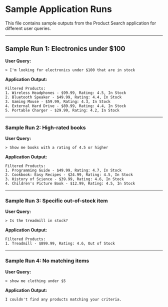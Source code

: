 # Sample Application Runs

This file contains sample outputs from the Product Search application for different user queries.

---

## Sample Run 1: Electronics under $100

**User Query:**

```text
> I'm looking for electronics under $100 that are in stock
```

**Application Output:**

```text
Filtered Products:
1. Wireless Headphones - $99.99, Rating: 4.5, In Stock
2. Bluetooth Speaker - $49.99, Rating: 4.4, In Stock
3. Gaming Mouse - $59.99, Rating: 4.3, In Stock
4. External Hard Drive - $89.99, Rating: 4.4, In Stock
5. Portable Charger - $29.99, Rating: 4.2, In Stock
```

---

### Sample Run 2: High-rated books

**User Query:**

```text
> Show me books with a rating of 4.5 or higher
```

**Application Output:**

```text
Filtered Products:
1. Programming Guide - $49.99, Rating: 4.7, In Stock
2. Cookbook: Easy Recipes - $24.99, Rating: 4.5, In Stock
3. History of Science - $39.99, Rating: 4.6, In Stock
4. Children's Picture Book - $12.99, Rating: 4.5, In Stock
```

---

### Sample Run 3: Specific out-of-stock item

**User Query:**

```text
> Is the treadmill in stock?
```

**Application Output:**

```text
Filtered Products:
1. Treadmill - $899.99, Rating: 4.6, Out of Stock
```

---

### Sample Run 4: No matching items

**User Query:**

```text
> show me clothing under $5
```

**Application Output:**

```text
I couldn't find any products matching your criteria.
```
